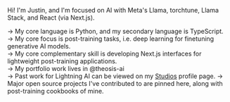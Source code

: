 Hi! I'm Justin, and I'm focused on AI with Meta's Llama, torchtune, Llama Stack, and React (via Next.js). 

→ My core language is Python, and my secondary language is TypeScript. <br/>
→ My core focus is post-training tasks, i.e. deep learning for finetuning generative AI models. <br/>
→ My core complementary skill is developing Next.js interfaces for lightweight post-training applications. <br/>
→ My portfolio work lives in <a href="https://github.com/theosis-ai" style="text-decoration: none">@theosis-ai</a> <br/>
→ Past work for Lightning AI can be viewed on my [Studios](https://lightning.ai/justin) profile page.
→ Major open source projects I've contributed to are pinned here, along with post-training cookbooks of mine. 

